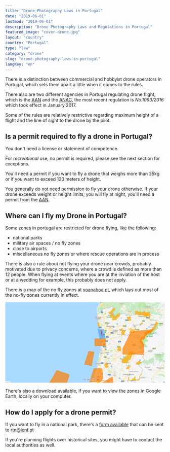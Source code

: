```yaml
---
title: "Drone Photography Laws in Portugal"
date: "2019-06-01"
lastmod: "2019-06-01"
description: "Drone Photography Laws and Regulations in Portugal"
featured_image: "cover-drone.jpg"
layout: "country"
country: "Portugal"
type: "law"
category: "drone"
slug: "drone-photography-laws-in-portugal"
langKey: "en"
---
```


There is a distinction between commercial and hobbyist drone operators in Portugal, which sets them apart a little when it comes to the rules.

There also are two different agencies in Portugal regulating drone flight, which is the [AAN][aan] and the [ANAC][anac], the most recent regulation is _No.1093/2016_ which took effect in January 2017.

Some of the rules are relatively restrictive regarding maximum height of a flight and the line of sight to the drone by the pilot.

## Is a permit required to fly a drone in Portugal?

You don't need a license or statement of competence.

For _recreational_ use, no permit is required, please see the next section for exceptions.

You'll need a permit if you want to fly a drone that weighs more than 25kg or if you want to exceed 120 meters of height.

You generally do not need permission to fly your drone otherwise. If your drone exceeds weight or height limits, you will fly at night, you'll need a permit from the [AAN][aan].

## Where can I fly my Drone in Portugal?

Some zones in portugal are restricted for drone flying, like the following:

- national parks
- military air spaces / no fly zones
- close to airports
- miscellaneous no fly zones or where rescue operations are in process

There is also a rule about not flying your drone near crowds, probably motivated due to privacy concerns, where a crowd is defined as more than 12 people. When flying at events where you are at the inviation of the host or at a wedding for example, this probably does not apply.

There is a map of the no fly zones at [voanaboa.pt][voanaboa map], which lays out most of the no-fly zones currently in effect.

![Portugal Drone No Fly Zone Map](./images/portugal-drone-no-fly-zones.png)

There's also a download available, if you want to view the zones in Google Earth, locally on your computer.

## How do I apply for a drone permit?

If you want to fly in a national park, there's a [form available][nature form] that can be sent to [rtn@icnf.pt](mailto:rtn@icnf.pt)

If you're planning flights over historical sites, you might have to contact the local authorities as well.

[voanaboa map]: https://www.voanaboa.pt/codigo-drone/
[nature form]: https://www.voanaboa.pt/Files/downloads/Formulario_utilizacao_drones_ICNF.pdf
[aan]: https://www.aan.pt/
[anac]: https://www.anac.pt
